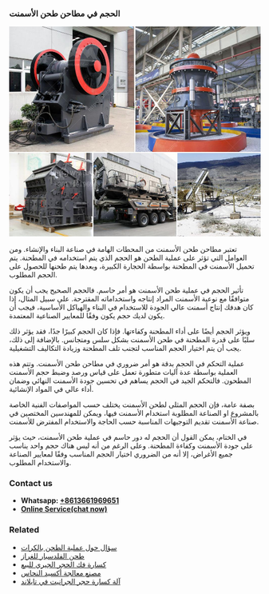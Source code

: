 <h3>الحجم في مطاحن طحن الأسمنت</h3><img src='1701850537.jpg' alt=''><p>تعتبر مطاحن طحن الأسمنت من المحطات الهامة في صناعة البناء والإنشاء. ومن العوامل التي تؤثر على عملية الطحن هو الحجم الذي يتم استخدامه في المطحنة. يتم تحميل الأسمنت في المطحنة بواسطة الحجارة الكبيرة، وبعدها يتم طحنها للحصول على الحجم المطلوب.</p><p>تأثير الحجم في عملية طحن الأسمنت هو أمر حاسم. فالحجم الصحيح يجب أن يكون متوافقًا مع نوعية الأسمنت المراد إنتاجه واستخداماته المقترحة. على سبيل المثال، إذا كان هدفك إنتاج أسمنت عالي الجودة للاستخدام في البناء والهياكل الأساسية، فيجب أن يكون لديك حجم يكون وفقًا للمعايير الصناعية المعتمدة.</p><p>ويؤثر الحجم أيضًا على أداء المطحنة وكفاءتها. فإذا كان الحجم كبيرًا جدًا، فقد يؤثر ذلك سلبًا على قدرة المطحنة في طحن الأسمنت بشكل سلس ومتجانس. بالإضافة إلى ذلك، يجب أن يتم اختيار الحجم المناسب لتجنب تلف المطحنة وزيادة التكاليف التشغيلية.</p><p>عملية التحكم في الحجم بدقة هو أمر ضروري في مطاحن طحن الأسمنت. وتتم هذه العملية بواسطة عدة آليات متطورة تعمل على قياس ورصد وضبط حجم الأسمنت المطحون. فالتحكم الجيد في الحجم يساهم في تحسين جودة الأسمنت النهائي وضمان أداء عالي في المواد الإنشائية.</p><p>بصفة عامة، فإن الحجم المثلى لطحن الأسمنت يختلف حسب المواصفات الفنية الخاصة بالمشروع او الصناعة المطلوبة استخدام الأسمنت فيها، ويمكن للمهندسين المختصين في صناعة الأسمنت تقديم التوجيهات المناسبة حسب الحاجة والاستخدام المفترض للأسمنت.</p><p>في الختام، يمكن القول أن الحجم له دور حاسم في عملية طحن الأسمنت، حيث يؤثر على جودة الأسمنت وكفاءة المطحنة. وعلى الرغم من أنه ليس هناك حجم واحد يناسب جميع الأغراض، إلا أنه من الضروري اختيار الحجم المناسب وفقًا لمعايير الصناعة والاستخدام المطلوب.</p><h3>Contact us</h3><ul><li><strong>Whatsapp:&nbsp;<a href="https://wa.me/8613661969651">+8613661969651</a></strong></li><li><a href="https://swt.shibang-china.com/?git&amp;zhl&amp;الحجم في مطاحن طحن الأسمنت"><strong>Online Service(chat now)</strong></a></li></ul><h3>Related</h3><ul><li><a href='سؤال حول عملية الطحن بالكرات.md'>سؤال حول عملية الطحن بالكرات</a></li><li><a href='طحن الفلدسبار للغراز.md'>طحن الفلدسبار للغراز</a></li><li><a href='كسارة فك الحجر الجيري للبيع.md'>كسارة فك الحجر الجيري للبيع</a></li><li><a href='مصنع معالجة أكسيد النحاس.md'>مصنع معالجة أكسيد النحاس</a></li><li><a href='آلة كسارة حجر الجرانيت في تايلاند.md'>آلة كسارة حجر الجرانيت في تايلاند</a></li></ul>
